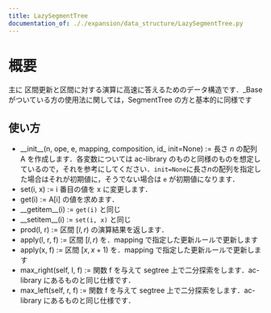 ```yaml
---
title: LazySegmentTree
documentation_of: ././expansion/data_structure/LazySegmentTree.py
---
```


# 概要
主に 区間更新と区間に対する演算に高速に答えるためのデータ構造です．_Base がついている方の使用法に関しては，SegmentTree の方と基本的に同様です

## 使い方
- \_\_init\_\_(n, ope, e, mapping, composition, id_ init=None) := 長さ $n$ の配列 A を作成します．各変数については ac-library のものと同様のものを想定しているので，それを参考にしてください．`init=None`に長さ$n$の配列を指定した場合はそれが初期値に，そうでない場合は `e` が初期値になります．
- set(i, x) := i 番目の値を x に変更します．
- get(i) := A[i] の値を求めます．
- \_\_getitem\_\_(i) := `get(i)` と同じ
- \_\_setitem\_\_(i) := `set(i, x)` と同じ
- prod(l, r) := 区間 $[l, r)$ の演算結果を返します．
- apply(l, r, f) := 区間 $[l, r)$ を．mapping で指定した更新ルールで更新します
- apply(x, f) := 区間 $[x, x + 1)$ を．mapping で指定した更新ルールで更新します
- max_right(self, l, f) := 関数 f を与えて segtree 上で二分探索をします．ac-library にあるものと同じ仕様です．
- max_left(self, r, f) := 関数 f を与えて segtree 上で二分探索をします．ac-library にあるものと同じ仕様です．
